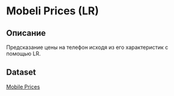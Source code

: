 # Mobeli Prices (LR)
## Описание
Предсказание цены на телефон исходя из его характеристик с помощью LR.

## Dataset
[Mobile Prices](https://www.kaggle.com/datasets/howisusmanali/mobile-prices-2023)